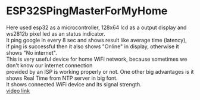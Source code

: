 # ESP32SPingMasterForMyHome
Here used esp32 as a microcontroller, 128x64 lcd as a output display and ws2812b pixel led as an status indicator. <br>It ping google in every 8 sec and shows result like average time (latency), <br>if ping is successful then it also shows "Online" in display, otherwise it shows "No internet". <br>This is very useful device for home WiFi network, because sometimes we don't know our internet connection<br> provided by an ISP is working properly or not. 
One other big advantages is it shows Real Time from NTP server in big font. <br>
It shows connected WiFi device and its signal strength.
<br>[video link](https://youtu.be/nUZX_S7jyGU)